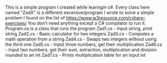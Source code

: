 This is a simple program I created while learingin c#.
Every class here named "ZadX" is a different excersive/program I wrote to solve a simple problem I found on the list of https://www.w3resource.com/csharp-exercises/
You don't need anything except a C# compilator to run it.
Program.cs is a class that runs the program
Zad1.cs - Input string, print string
Zad2.cs - Basic calculator for two integers
Zad3.cs - Computes a math operation from a string
Zad4.cs - Swaps two integers without using the third one
Zad5.cs - Input three numbers, get their multiplication
Zad6.cs - Input two numbers, get their sum, extraction, multiplication and division rounded to an int
Zad7.cs - Prints multiplication table for an input int
